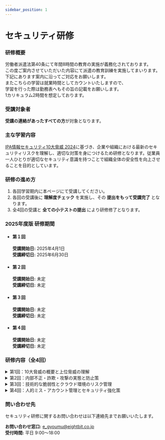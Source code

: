 ```yaml
---
sidebar_position: 1
---
```


# セキュリティ研修

### 研修概要  
労働者派遣法第40条にて年間8時間の教育の実施が義務化されております。  
この度ご案内させていただいた内容にて派遣の教育訓練を実施してまいります。  
下記にあります案内に沿ってご対応をお願いします。  
またこちらの学習は就業時間としてカウントいたしますので、  
学習を行った際は勤務表へもその旨の記載をお願いします。  
1カリキュラム2時間を想定しております。



### 受講対象者  
**受講の連絡があったすべての方**が対象となります。  

### 主な学習内容
[IPA情報セキュリティ10大脅威 2024](https://www.ipa.go.jp/security/10threats/10threats2024.html)に基づき、企業や組織における最新のセキュリティリスクを理解し、適切な対策を身につけるため研修となります。従業員一人ひとりが適切なセキュリティ意識を持つことで組織全体の安全性を向上させることを目的としています。

### 研修の進め方  
1. 各回学習期内に本ページにて受講してください。  
2. 各回の受講後に **理解度チェック** を実施し、その **提出をもって受講完了** となります。  
3. 全4回の受講と **全ての小テストの提出** により研修修了となります。  

### 2025年度版 研修期間
- #### 第１回
    **受講開始日:** 2025年4月1日  
    **受講締切日:** 2025年6月30日  

- #### 第２回
    **受講開始日:** 未定  
    **受講締切日:** 未定

- #### 第３回
    **受講開始日:** 未定  
    **受講締切日:** 未定

- #### 第４回
    **受講開始日:** 未定  
    **受講締切日:** 未定  


### 研修内容（全4回）  
<details>
<summary>第1回：10大脅威の概要と上位脅威の理解 </summary>
<div>
**受講内容:** 資料の指定範囲を熟読し、理解度チェックを実施してください。

**学習目的:** セキュリティ脅威全体の傾向を把握し、深刻な脅威について理解する。  
- **読み込み範囲:**  
  - 情報セキュリティ10大脅威:  P.41～P.47 
        資料: [PDF資料（IPA公式）](https://www.ipa.go.jp/security/10threats/nq6ept000000g22h-att/kaisetsu_2024.pdf)

- **内容:**  
  1. 情報セキュリティ10大脅威（組織）の概要  
  2. ランサムウェアによる被害  
  3. サプライチェーン攻撃  
  4. 標的型攻撃による機密情報の窃取  
- **理解度チェック:**  
  - 確認テスト: [第一回_理解度チェック](https://forms.gle/2DHS7Zkwg4m5uya67) 
</div>
</details>

<details>
<summary> 第2回：内部不正・詐欺・攻撃の実態と防止策</summary>
<div>
**受講内容:** 資料の指定範囲を熟読し、理解度チェックを実施してください。

**学習目的:** 内部不正や詐欺的手法による脅威を理解し、適切な対策を確認する。  
- **読み込み範囲:**  
  - 情報セキュリティ10大脅威:   P.48～P.55  
        資料: [PDF資料（IPA公式）](https://www.ipa.go.jp/security/10threats/nq6ept000000g22h-att/kaisetsu_2024.pdf)
- **内容:**  
  1. 内部不正による情報漏えい  
  2. ビジネスメール詐欺（BEC）  
  3. サービス妨害（DoS/DDoS）攻撃  
- **理解度チェック:**  
  - 確認テスト: [第二回_理解度チェック](https://forms.gle/vvjwshUvragqbAyU7)   
</div>
</details>

<details>
<summary>第3回：技術的な脆弱性とクラウド環境のリスク管理 </summary>
<div>
**受講内容:** 資料の指定範囲を熟読し、理解度チェックを実施してください。

**学習目的:** システムやクラウドの設定不備、人的ミスに起因する脅威を理解する。  
- **読み込み範囲:**  
  - 情報セキュリティ10大脅威:  P.67～P.71      
        資料: [PDF資料（IPA公式）](https://www.ipa.go.jp/security/10threats/nq6ept000000g22h-att/kaisetsu_2024.pdf)
- **内容:**  
  1. 脆弱性を悪用した攻撃  
  2. クラウド設定ミスによる被害  
  3. 不注意による情報漏えい  
  4. 不正利用されたアカウントによる被害  
- **理解度チェック:**  
  - 確認テスト: [第三回_理解度チェック](https://forms.gle/ntgRoMphDBSW68Ky7) 
</div>
</details>

<details>
<summary>第4回：人的ミス・アカウント管理とセキュリティ強化策 </summary>
<div>
**受講内容:** 資料の指定範囲を熟読し、理解度チェックを実施してください。

**学習目的:** 全ての脅威に共通する予防策と、リスク管理に関する重要なポイントを理解する。  

- **読み込み範囲:**  
  - 情報セキュリティ10大脅威:  P.67～P.71     
        資料: [PDF資料（IPA公式）](https://www.ipa.go.jp/security/10threats/nq6ept000000g22h-att/kaisetsu_2024.pdf)
- **内容:**  
  1. 情報セキュリティポリシーの策定と遵守  
  2. 脅威の早期発見と迅速な対処  
  3. 多層防御の実施  
  4. 従業員教育と定期的な訓練  
  5. サプライチェーンにおける対策  
  6. インシデント対応体制の整備  
  7. リスク管理の徹底  
  8. 効果測定と継続的な改善  
  9. 情報共有と連携  
- **理解度チェック:**  
  - 確認テスト: [第四回_理解度チェック](https://forms.gle/AgtSMUgBxzkGi4ip6) 
</div>
</details>


### 問い合わせ先  
セキュリティ研修に関するお問い合わせは以下連絡先までお願いいたします。  

**お問い合わせ窓口:** e_gyoumu@eightbit.co.jp  
**受付時間:** 平日 9:00～18:00  
